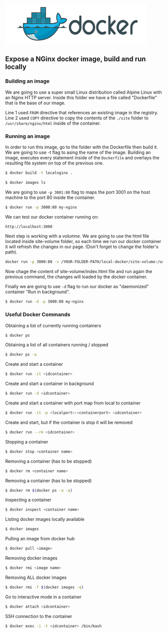 ![deploying-docker-nginx](docker.png)
## Expose a NGinx docker image, build and run locally

### Building an image
We are going to use a super small Linux distribution called Alpine Linux with an Nginx HTTP server. 
Inside this folder we have a file called "Dockerfile" that is the base of our image.

Line 1 used `FROM` directive that references an existing image in the registry.
Line 2 used `COPY` directive to copy the contents of the `./site` folder to `/usr/share/nginx/html` inside of the container.

### Running an image

In order to run this image, go to the folder with the Dockerfile then build it. We are going to use -t flag to asing the name of the image. Building an image, executes every statement inside of the `Dockerfile` and overlays the resulting file system on top of the previous one.

```sh
$ docker build -t localnginx .
```


```sh
$ docker images ls
```


We are going to use `-p 3001:80` flag to maps the port 3001 on the host machine to the port 80 inside the container.

```sh
$ docker run -p 3000:80 my-nginx
```

We can test our docker container running on:

```sh
http://localhost:3000
```

Next step is working with a *volumne*. We are going to use the html file located inside site-volume folder, so each time we run our docker container it will refresh the changes in our page. (Don't forget to change the folder's path).

```sh
docker run -p 3000:80 -v /YOUR-FOLDER-PATH/local-docker/site-volume:/usr/share/nginx/html my-nginx 
```

Now chage the content of site-volume/index.html file and run again the previous command, the changes will loaded by the docker container.

Finally we are going to use `-d` flag to run our docker as "daemonized" container "Run in background".

```sh
$ docker run -d -p 3000:80 my-nginx
```

### Useful Docker Commands 


Obtaining a list of currently running containers
```sh
$ docker ps
```

Obtaining a list of all containers running / stopped
```sh
$ docker ps -a
```

Create and start a container 
```sh
$ docker run -it <idcontainer>
```

Create and start a container in background
```sh
$ docker run -d <idcontainer>
```

Create and start a container with port map from local to container
```sh
$ docker run -it -p <localport>:<containerport> <idcontainer>
```

Create and start, but if the container is stop it will be removed 
```sh
$ docker run --rm <idcontainer>
```

Stopping a container
```sh
$ docker stop <container name>
```

Removing a container (has to be stopped)
```sh
$ docker rm <container name>
```

Removing a container (has to be stopped)
```sh
$ docker rm $(docker ps -a -q)
```

Inspecting a container
```sh
$ docker inspect <container name>
```

Listing docker images locally available
```sh
$ docker images
```

Pulling an image from docker hub
```sh
$ docker pull <image>
```

Removing docker images
```sh
$ docker rmi <image name>
```

Removing ALL docker images
```sh
$ docker rmi -f $(docker images -q)
```

Go to interactive mode in a container
```sh
$ docker attach <idcontainer>
``` 

SSH connection to the container
```sh
$ docker exec -i -t <idcontainer> /bin/bash
```
